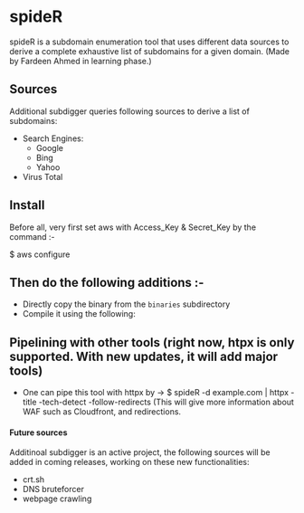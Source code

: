 # spideR
spideR is a subdomain enumeration tool that uses different data sources to derive a complete exhaustive list of subdomains for a given domain. (Made by Fardeen Ahmed in learning phase.)

## Sources
Additional subdigger queries following sources to derive a list of subdomains:

- Search Engines:
  - Google
  - Bing
  - Yahoo
- Virus Total

## Install

Before all, very first set aws with Access_Key & Secret_Key by the command :-

$ aws configure

## Then do the following additions :- 

- Directly copy the binary from the `binaries` subdirectory
- Compile it using the following:

## Pipelining with other tools (right now, htpx is only supported. With new updates, it will add major tools)

- One can pipe this tool with httpx by -> $ spideR -d example.com | httpx -title -tech-detect -follow-redirects 
 (This will give more information about WAF such as Cloudfront, and redirections.

#### Future sources

Additinoal subdigger is an active project, the following sources will be added in coming releases, working on these new functionalities:
- crt.sh
- DNS bruteforcer
- webpage crawling
